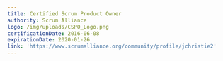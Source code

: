 ```yaml
---
title: Certified Scrum Product Owner
authority: Scrum Alliance
logo: /img/uploads/CSPO_Logo.png
certificationDate: 2016-06-08
expirationDate: 2020-01-26
link: 'https://www.scrumalliance.org/community/profile/jchristie2'
---
```


